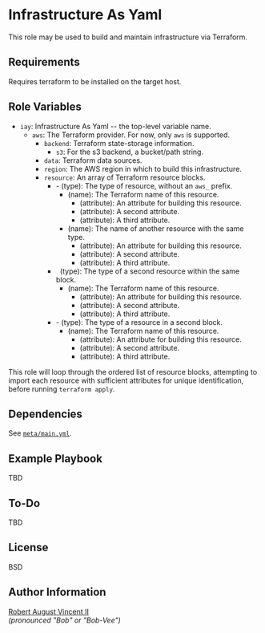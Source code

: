 Infrastructure As Yaml
======================

This role may be used to build and maintain infrastructure via Terraform.

Requirements
------------

Requires terraform to be installed on the target host.

Role Variables
--------------

* `iay`: Infrastructure As Yaml -- the top-level variable name.
  * `aws`: The Terraform provider. For now, only `aws` is supported.
    * `backend`: Terraform state-storage information.
	  * `s3`: For the s3 backend, a bucket/path string.
	* `data`: Terraform data sources.
	* `region`: The AWS region in which to build this infrastructure.
	* `resource`: An array of Terraform resource blocks.
	  * \- (type): The type of resource, without an `aws_` prefix.
	      * (name): The Terraform name of this resource.
		    * (attribute): An attribute for building this resource.
		    * (attribute): A second attribute.
		    * (attribute): A third attribute.
          * (name): The name of another resource with the same type.
		    * (attribute): An attribute for building this resource.
		    * (attribute): A second attribute.
		    * (attribute): A third attribute.
	  * &nbsp; (type): The type of a second resource within the same block.
	      * (name): The Terraform name of this resource.
		    * (attribute): An attribute for building this resource.
		    * (attribute): A second attribute.
		    * (attribute): A third attribute.
	  * \- (type): The type of a resource in a second block.
	      * (name): The Terraform name of this resource.
		    * (attribute): An attribute for building this resource.
		    * (attribute): A second attribute.
		    * (attribute): A third attribute.

This role will loop through the ordered list of resource blocks,
attempting to import each resource with sufficient attributes for
unique identification, before running `terraform apply`.

Dependencies
------------

See [`meta/main.yml`](meta/main.yml).

Example Playbook
----------------

TBD

To-Do
-----

TBD

License
-------

BSD

Author Information
------------------

[Robert August Vincent II](https://github.com/pillarsdotnet)  
*(pronounced "Bob" or "Bob-Vee")*  

